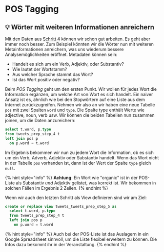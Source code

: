 # POS Tagging

## 💡 Wörter mit weiteren Informationen anreichern

Mit den Daten aus [Schritt 4](4-stopwoerter-filtern.md) können wir schon gut arbeiten. Es geht aber immer noch besser. Zum Beispiel könnten wir die Wörter nun mit weiteren Metainformationen anreichern, was uns wiederum bessere Analysemöglichkeiten eröffnet. Metadaten können sein:

* Handelt es sich um ein Verb, Adjektiv, oder Substantiv?
* Wie lautet der Wortstamm?
* Aus welcher Sprache stammt das Wort?
* Ist das Wort positiv oder negativ?

Beim _POS Tagging_ geht um den ersten Punkt. Wir wollen für jedes Wort die Information ergänzen, um welche Art von Wort es sich handelt. Ein naiver Ansatz ist es, ähnlich wie bei den Stopwörtern auf eine Liste aus dem Internet zurückzugreifen. Nehmen wir also an wir haben eine neue Tabelle `pos` mit zwei Spalten `word` und `type`. Die Spalte type enthält Werte wie adjective, noun, verb usw. Wir können die beiden Tabellen nun zusammen joinen, um die Daten anzureichern:

```sql
select t.word, p.type
from tweets_prep_step_4 t
left join pos p
  on p.word = t.word
```

Im Ergebnis bekommen wir nun zu jedem Wort die Information, ob es sich um ein Verb, Adverb, Adjektiv oder Substantiv handelt. Wenn das Wort nicht in der Tabelle `pos` vorhanden ist, dann ist der Wert der Spalte `type` gleich `null`. 

{% hint style="info" %}
**Achtung**: Ein Wort wie "organic" ist in der POS-Liste als Substantiv _und_ Adjektiv gelistet, was korrekt ist. Wir bekommen in solchen Fällen im Ergebnis 2 Zeilen.
{% endhint %}

Wenn wir auch den letzten Schritt als View definieren sind wir am Ziel:

```sql
create or replace view tweets_tweets_prep_step_5 as
  select t.word, p.type
  from tweets_prep_step_4 t
  left join pos p
    on p.word = t.word
```

{% hint style="info" %}
Auch bei der POS-Liste ist das Auslagern in ein Google Spreadsheet sinnvoll, um die Liste flexibel erweitern zu können. Die Infos dazu bekommt ihr in der Veranstaltung.
{% endhint %}

